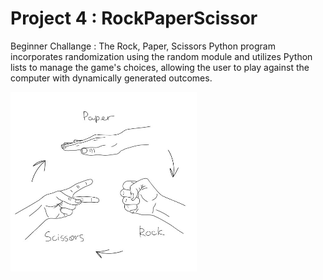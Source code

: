# Project 4  : RockPaperScissor
Beginner Challange : 
The Rock, Paper, Scissors Python program incorporates randomization using the random module and utilizes Python lists to manage the game's choices, allowing the user to play against the computer with dynamically generated outcomes.

![RockPaperScissor.PNG](RockPaperScissor.PNG)